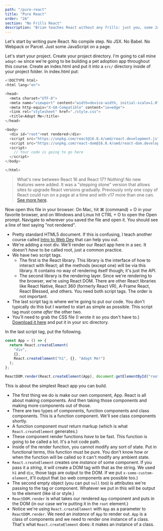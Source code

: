```yaml
---
path: "/pure-react"
title: "Pure React"
order: "2A"
section: "No Frills React"
description: "Brian teaches React without any frills: just you, some JavaScript, and the browser. No build step."
---
```


Let's start by writing pure React. No compile step. No JSX. No Babel. No Webpack or Parcel. Just some JavaScript on a page.

Let's start your project. Create your project directory. I'm going to call mine `adopt-me` since we're going to be building a pet adoption app throughout this course. Create an index.html and put it into a `src/` directory inside of your project folder. In index.html put:

```javascript
<!DOCTYPE html>
<html lang="en">

<head>
  <meta charset="UTF-8">
  <meta name="viewport" content="width=device-width, initial-scale=1.0">
  <meta http-equiv="X-UA-Compatible" content="ie=edge">
  <link rel="stylesheet" href="./style.css">
  <title>Adopt Me</title>
</head>

<body>
  <div id="root">not rendered</div>
  <script src="https://unpkg.com/react@16.8.4/umd/react.development.js"></script>
  <script src="https://unpkg.com/react-dom@16.8.4/umd/react-dom.development.js"></script>
  <script>
    // Your code is going to go here
  </script>
</body>

</html>
```

> What's new between React 16 and React 17? Nothing! No new features were added. It was a "stepping stone" version that allows sites to upgrade React versions gradually. Previously only one copy of React could run on a page at a time and with v17 more than one can. [See more here][react17].

Now open this file in your browser. On Mac, hit ⌘ (command) + O in your favorite browser, and on Windows and Linux hit CTRL + O to open the Open prompt. Navigate to wherever you saved the file and open it. You should see a line of text saying "not rendered".

- Pretty standard HTML5 document. If this is confusing, I teach another course called [Intro to Web Dev][webdev] that can help you out.
- We're adding a root div. We'll render our React app here in a sec. It doesn't _have_ to be called root, just a common practice.
- We have two script tags.
  - The first is the React library. This library is the interface of how to interact with React; all the methods (except one) will be via this library. It contains no way of rendering itself though; it's just the API.
  - The second library is the rendering layer. Since we're rendering to the browser, we're using React DOM. There are other React libraries like React Native, React 360 (formerly React VR), A-Frame React, React Blessed, and others. You need both script tags. The order is not important.
- The last script tag is where we're going to put our code. You don't typically do this but I wanted to start as simple as possible. This script tag must come _after_ the other two.
- You'll need to grab the CSS file (I wrote it so you don't have to.) [Download it here][style] and put it in your src directory.

In the last script tag, put the following.

```javascript
const App = () => {
  return React.createElement(
    "div",
    {},
    React.createElement("h1", {}, "Adopt Me!")
  );
};

ReactDOM.render(React.createElement(App), document.getElementById("root"));
```

This is about the simplest React app you can build.

- The first thing we do is make our own component, App. React is all about making components. And then taking those components and making more components out of those.
- There are two types of components, function components and class components. This is a function component. We'll see class components shortly.
- A function component _must_ return markup (which is what `React.createElement` generates.)
- These component render functions _have_ to be fast. This function is going to be called a lot. It's a hot code path.
- Inside of the render function, you cannot modify any sort of state. Put in functional terms, this function must be pure. You don't know how or when the function will be called so it can't modify any ambient state.
- `React.createElement` creates one _instance_ of some component. If you pass it a _string_, it will create a DOM tag with that as the string. We used `h1` and `div`, those tags are output to the DOM. If we put `x-some-custom-element`, it'll output that (so web components are possible too.)
- The second empty object (you can put `null` too) is attributes we're passing to the tag or component. Whatever we put in this will be output to the element (like id or style.)
- `ReactDOM.render` is what takes our rendered `App` component and puts in the DOM (in our case we're putting it in the `root` element.)
- Notice we're using `React.createElement` with `App` as a parameter to `ReactDOM.render`. We need an _instance_ of `App` to render out. `App` is a class of components and we need to render one instance of a class. That's what `React.createElement` does: it makes an instance of a class.

[webdev]: https://frontendmasters.com/courses/web-development-v2/
[logo]: https://raw.githubusercontent.com/btholt/react-redux-workshop/master/src/adopt-me.png
[style]: https://raw.githubusercontent.com/btholt/complete-intro-to-react-v5/master/src/style.css
[react17]: https://reactjs.org/blog/2020/10/20/react-v17.html
